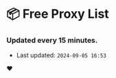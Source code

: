 # :package: Free Proxy List
### Updated every 15 minutes.

- Last updated: `2024-09-05 16:53`

:heart:
